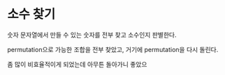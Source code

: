 # 소수 찾기

숫자 문자열에서 만들 수 있는 숫자를 전부 찾고 소수인지 판별한다.

permutation으로 가능한 조합을 전부 찾았고, 거기에 permutation을 다시 돌린다.

좀 많이 비효율적이게 되었는데 아무튼 돌아가니 좋았으
